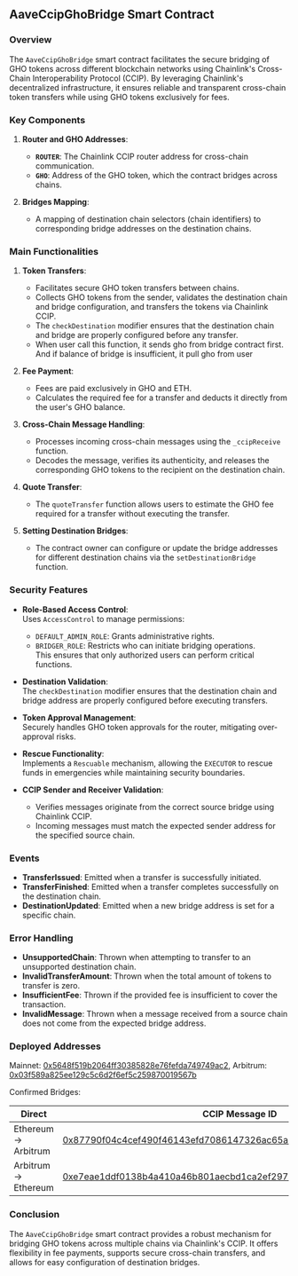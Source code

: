 ## AaveCcipGhoBridge Smart Contract

### Overview

The `AaveCcipGhoBridge` smart contract facilitates the secure bridging of GHO tokens across different blockchain networks using Chainlink's Cross-Chain Interoperability Protocol (CCIP). By leveraging Chainlink's decentralized infrastructure, it ensures reliable and transparent cross-chain token transfers while using GHO tokens exclusively for fees.

### Key Components

1. **Router and GHO Addresses**:
   - **`ROUTER`**: The Chainlink CCIP router address for cross-chain communication.
   - **`GHO`**: Address of the GHO token, which the contract bridges across chains.

2. **Bridges Mapping**:
   - A mapping of destination chain selectors (chain identifiers) to corresponding bridge addresses on the destination chains.

### Main Functionalities

1. **Token Transfers**:
   - Facilitates secure GHO token transfers between chains.  
   - Collects GHO tokens from the sender, validates the destination chain and bridge configuration, and transfers the tokens via Chainlink CCIP.  
   - The `checkDestination` modifier ensures that the destination chain and bridge are properly configured before any transfer.
   - When user call this function, it sends gho from bridge contract first. And if balance of bridge is insufficient, it pull gho from user

2. **Fee Payment**:
   - Fees are paid exclusively in GHO and ETH.  
   - Calculates the required fee for a transfer and deducts it directly from the user's GHO balance.

3. **Cross-Chain Message Handling**:
   - Processes incoming cross-chain messages using the `_ccipReceive` function.  
   - Decodes the message, verifies its authenticity, and releases the corresponding GHO tokens to the recipient on the destination chain.

4. **Quote Transfer**:
   - The `quoteTransfer` function allows users to estimate the GHO fee required for a transfer without executing the transfer.

5. **Setting Destination Bridges**:
   - The contract owner can configure or update the bridge addresses for different destination chains via the `setDestinationBridge` function.

### Security Features

- **Role-Based Access Control**:  
  Uses `AccessControl` to manage permissions:  
  - `DEFAULT_ADMIN_ROLE`: Grants administrative rights.  
  - `BRIDGER_ROLE`: Restricts who can initiate bridging operations.  
  This ensures that only authorized users can perform critical functions.  

- **Destination Validation**:  
  The `checkDestination` modifier ensures that the destination chain and bridge address are properly configured before executing transfers.

- **Token Approval Management**:  
  Securely handles GHO token approvals for the router, mitigating over-approval risks.

- **Rescue Functionality**:  
  Implements a `Rescuable` mechanism, allowing the `EXECUTOR` to rescue funds in emergencies while maintaining security boundaries.

- **CCIP Sender and Receiver Validation**:  
  - Verifies messages originate from the correct source bridge using Chainlink CCIP.  
  - Incoming messages must match the expected sender address for the specified source chain.

### Events

- **TransferIssued**: Emitted when a transfer is successfully initiated.  
- **TransferFinished**: Emitted when a transfer completes successfully on the destination chain.  
- **DestinationUpdated**: Emitted when a new bridge address is set for a specific chain.

### Error Handling

- **UnsupportedChain**: Thrown when attempting to transfer to an unsupported destination chain.  
- **InvalidTransferAmount**: Thrown when the total amount of tokens to transfer is zero.  
- **InsufficientFee**: Thrown if the provided fee is insufficient to cover the transaction.  
- **InvalidMessage**: Thrown when a message received from a source chain does not come from the expected bridge address.

### Deployed Addresses

Mainnet: [0x5648f519b2064ff30385828e76fefda749749ac2](https://etherscan.io/address/0x5648f519b2064ff30385828e76fefda749749ac2), Arbitrum: [0x03f589a825ee129c5c6d2f6ef5c259870019567b](https://arbiscan.io/address/0x03f589a825ee129c5c6d2f6ef5c259870019567b)


Confirmed Bridges:

| Direct                | CCIP Message ID | Source Tx | Destination Tx |
| ---------------- | ---------- | ----------------------------------------------------------------------------------------------- | ------------------------------------------------------------------------------------------------ |
| Ethereum -> Arbitrum  | [0x87790f04c4cef490f46143efd7086147326ac65a3421c4aca82dd251f55bef82](https://ccip.chain.link/msg/0x87790f04c4cef490f46143efd7086147326ac65a3421c4aca82dd251f55bef82)  | [0xa0c72c9e705ce20bb53ba0a57d249d082930d791c3f733a95ea07398b946e4b3](https://etherscan.io/tx/0xa0c72c9e705ce20bb53ba0a57d249d082930d791c3f733a95ea07398b946e4b3)  | [0xcea9e503c001119535abf0016f3e2ccc8e71fe0e202522dec92dd52811334393](https://arbiscan.io/tx/0xcea9e503c001119535abf0016f3e2ccc8e71fe0e202522dec92dd52811334393) |
| Arbitrum -> Ethereum  | [0xe7eae1ddf0138b4a410a46b801aecbd1ca2ef29750980625fafa12adcf37946f](https://ccip.chain.link/msg/0xe7eae1ddf0138b4a410a46b801aecbd1ca2ef29750980625fafa12adcf37946f) | [0xa9751980b3a66903031a9751d92ab56c331ad76916fea9b21ac3a92f8970d743](https://arbiscan.io/tx/0xa9751980b3a66903031a9751d92ab56c331ad76916fea9b21ac3a92f8970d743) | [0x5310d08839775003e63a763c73721491d51439aea43de6b298388790922b8ba3](https://etherscan.io/tx/0x5310d08839775003e63a763c73721491d51439aea43de6b298388790922b8ba3) |

### Conclusion
The `AaveCcipGhoBridge` smart contract provides a robust mechanism for bridging GHO tokens across multiple chains via Chainlink's CCIP. It offers flexibility in fee payments, supports secure cross-chain transfers, and allows for easy configuration of destination bridges.